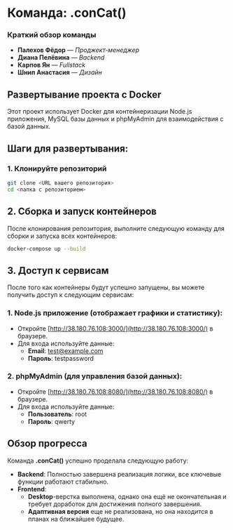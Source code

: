 # Команда: **.conCat()**

### Краткий обзор команды

- **Палехов Фёдор** — *Проджект-менеджер*  
- **Диана Пелёвина** — *Backend*  
- **Карпов Ян** — *Fullstack*  
- **Шнип Анастасия** — *Дизайн*


## Развертывание проекта с Docker

Этот проект использует Docker для контейнеризации Node.js приложения, MySQL базы данных и phpMyAdmin для взаимодействия с базой данных.

## Шаги для развертывания:

### 1. Клонируйте репозиторий

```bash
git clone <URL вашего репозитория>
cd <папка с репозиторием>
```

## 2. Сборка и запуск контейнеров
После клонирования репозитория, выполните следующую команду для сборки и запуска всех контейнеров:

```bash
docker-compose up --build
```
## 3. Доступ к сервисам

После того как контейнеры будут успешно запущены, вы можете получить доступ к следующим сервисам:

### 1. Node.js приложение (отображает графики и статистику):
- Откройте [http://38.180.76.108:3000/](http://38.180.76.108:3000/) в браузере.
- Для входа используйте данные:
  - **Email**: test@example.com
  - **Пароль**: testpassword

### 2. phpMyAdmin (для управления базой данных):
- Откройте [http://38.180.76.108:8080/](http://38.180.76.108:8080/) в браузере.
- Для входа используйте данные:
  - **Пользователь**: root
  - **Пароль**: qwerty


## Обзор прогресса

Команда **.conCat()** успешно проделала следующую работу:

- **Backend**: Полностью завершена реализация логики, все ключевые функции работают стабильно.
- **Frontend**:
  - **Desktop**-верстка выполнена, однако она ещё не окончательная и требует доработок для достижения полного завершения.
  - **Адаптивная версия** еще не реализована, но она находится в планах на ближайшее будущее.
